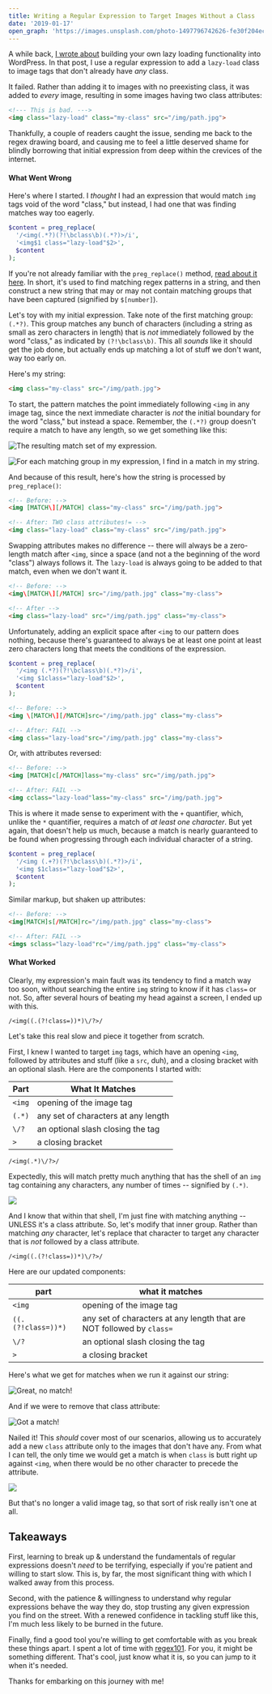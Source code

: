 ```yaml
---
title: Writing a Regular Expression to Target Images Without a Class
date: '2019-01-17'
open_graph: 'https://images.unsplash.com/photo-1497796742626-fe30f204ec54?ixlib=rb-1.2.1&ixid=eyJhcHBfaWQiOjEyMDd9&auto=format&fit=crop&w=1200&q=100'
---
```


A while back, [I wrote about](https://macarthur.me/posts/build-your-own-simple-lazy-loading-functionality-in-wordpress) building your own lazy loading functionality into WordPress. In that post, I use a regular expression to add a `lazy-load` class to image tags that don't already have _any_ class.

It failed. Rather than adding it to images with no preexisting class, it was added to _every_ image, resulting in some images having two class attributes:

```html
<!--- This is bad. --->
<img class="lazy-load" class="my-class" src="/img/path.jpg">
```

Thankfully, a couple of readers caught the issue, sending me back to the regex drawing board, and causing me to feel a little deserved shame for blindly borrowing that initial expression from deep within the crevices of the internet.

#### What Went Wrong

Here's where I started. I _thought_ I had an expression that would match `img` tags void of the word "class," but instead, I had one that was finding matches way too eagerly.

```php
$content = preg_replace(
  '/<img(.*?)(?!\bclass\b)(.*?)>/i', 
  '<img$1 class="lazy-load"$2>', 
  $content
);
```

If you're not already familiar with the `preg_replace()` method, [read about it here](http://php.net/manual/en/function.preg-replace.php). In short, it's used to find matching regex patterns in a string, and then construct a new string that may or may not contain matching groups that have been captured (signified by `$[number]`).

Let's toy with my initial expression. Take note of the first matching group: `(.*?)`. This group matches any bunch of characters (including a string as small as zero characters in length) that is _not_ immediately followed by the word "class," as indicated by `(?!\bclass\b)`. This all _sounds_ like it should get the job done, but actually ends up matching a lot of stuff we don't want, way too early on.

Here's my string:

```html
<img class="my-class" src="/img/path.jpg">
```

To start, the pattern matches the point immediately following `<img` in any image tag, since the next immediate character is _not_ the initial boundary for the word "class," but instead a space. Remember, the `(.*?)` group doesn't require a match to have any length, so we get something like this:

![The resulting match set of my expression.](screen1.jpg)


![For each matching group in my expression, I find in a match in my string.](screen2.jpg)

And because of this result, here's how the string is processed by `preg_replace()`:

```html
<!-- Before: -->
<img [MATCH\][/MATCH] class="my-class" src="/img/path.jpg">

<!-- After: TWO class attributes!= -->
<img class="lazy-load" class="my-class" src="/img/path.jpg">
```

Swapping attributes makes no difference -- there will always be a zero-length match after `<img`, since a space (and not a the beginning of the word "class") always follows it. The `lazy-load` is always going to be added to that match, even when we don't want it.

```html
<!-- Before: -->
<img\[MATCH\][/MATCH] src="/img/path.jpg" class="my-class">

<!-- After -->
<img class="lazy-load" src="/img/path.jpg" class="my-class">
```

Unfortunately, adding an explicit space after `<img` to our pattern does nothing, because there's guaranteed to always be at least one point at least zero characters long that meets the conditions of the expression.

```php
$content = preg_replace(
  '/<img (.*?)(?!\bclass\b)(.*?)>/i', 
  '<img $1class="lazy-load"$2>', 
  $content
);
```

```html
<!-- Before: -->
<img \[MATCH\][/MATCH]src="/img/path.jpg" class="my-class">

<!-- After: FAIL -->
<img class="lazy-load"src="/img/path.jpg" class="my-class">
```

Or, with attributes reversed:

```html
<!-- Before: -->
<img [MATCH]c[/MATCH]lass="my-class" src="/img/path.jpg">

<!-- After: FAIL -->
<img cclass="lazy-load"lass="my-class" src="/img/path.jpg">
```

This is where it made sense to experiment with the `+` quantifier, which, unlike the `*` quantifier, requires a match of _at least one character_. But yet again, that doesn't help us much, because a match is nearly guaranteed to be found when progressing through each individual character of a string.

```php
$content = preg_replace(
  '/<img (.+?)(?!\bclass\b)(.*?)>/i',
  '<img $1class="lazy-load"$2>',
  $content
);
```

Similar markup, but shaken up attributes:

```html
<!-- Before: -->
<img[MATCH]s[/MATCH]rc="/img/path.jpg" class="my-class">

<!-- After: FAIL -->
<imgs sclass="lazy-load"rc="/img/path.jpg" class="my-class">
```

#### What Worked

Clearly, my expression's main fault was its tendency to find a match way too soon, without searching the entire `img` string to know if it has `class=` or not. So, after several hours of beating my head against a screen, I ended up with this.

```re
/<img((.(?!class=))*)\/?>/
```

Let's take this real slow and piece it together from scratch.

First, I knew I wanted to target `img` tags, which have an opening `<img`, followed by attributes and stuff (like a `src`, duh), and a closing bracket with an optional slash. Here are the components I started with:

Part | What It Matches
------ | -----------------------------------
`<img` | opening of the image tag
`(.*)` | any set of characters at any length
`\/?`  | an optional slash closing the tag
`>`    | a closing bracket

```re
/<img(.*)\/?>/
```

Expectedly, this will match pretty much anything that has the shell of an `img` tag containing any characters, any number of times -- signified by `(.*)`.

![](screen3.jpg)

And I know that within that shell, I'm just fine with matching anything -- UNLESS it's a class attribute. So, let's modify that inner group. Rather than matching _any_ character, let's replace that character to target any character that is _not_ followed by a class attribute.

```re
/<img((.(?!class=))*)\/?>/
```

Here are our updated components:

part   | what it matches
------ | -----------------------------------
`<img` | opening of the image tag
`((.(?!class=))*)` | any set of characters at any length that are NOT followed by `class=`
`\/?`  | an optional slash closing the tag
`>`    | a closing bracket

Here's what we get for matches when we run it against our string:

![Great, no match!](screen4.jpg)

And if we were to remove that class attribute:

![Got a match!](screen5.jpg)

Nailed it! This _should_ cover most of our scenarios, allowing us to accurately add a new `class` attribute only to the images that don't have any. From what I can tell, the only time we would get a match is when `class` is butt right up against `<img`, when there would be no other character to precede the attribute.

![](screen6.jpg)

But that's no longer a valid image tag, so that sort of risk really isn't one at all. 

## Takeaways

First, learning to break up &amp; understand the fundamentals of regular expressions doesn't _need_ to be terrifying, especially if you're patient and willing to start slow. This is, by far, the most significant thing with which I walked away from this process. 

Second, with the patience & willingness to understand why regular expressions behave the way they do, stop trusting any given expression you find on the street. With a renewed confidence in tackling stuff like this, I'm much less likely to be burned in the future. 

Finally, find a good tool you're willing to get comfortable with as you break these things apart. I spent a lot of time with [regex101](https://regex101.com/). For you, it might be something different. That's cool, just know what it is, so you can jump to it when it's needed. 

Thanks for embarking on this journey with me!

